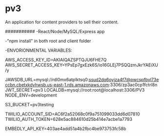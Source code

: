 # pv3

An application for content providers to sell their content.

###########
-React/Node/MySQL/Express app

-"npm install" in both root and client folder


-ENVORIONMENTAL VARIABLES:

AWS_ACCESS_KEY_ID=AKIAIQAZSPTQJU6FHE7Q
AWS_SECRET_ACCESS_KEY=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

JAWSDB_URL=mysql://rdl0mx6atplktsq0:ssud2dq6oyjza4f7@pwcspfbyl73eccbn.cbetxkdyhwsb.us-east-1.rds.amazonaws.com:3306/zp3ac0cp1fctrl8n
JWT_SECRET=pv3
LOCALDB=mysql://root:root@localhost:3306/PV3
NODE_ENV=development

S3_BUCKET=pv3testing

TWILIO_ACCOUNT_SID=AC6f2a52068c0f9a751099033dd6d07810
TWILIO_AUTH_TOKEN=628e5ac884610d25b414e7acbe1a7793

EMBEDLY_API_KEY=403ae4add51a4b2fbc4be973753fc58b
